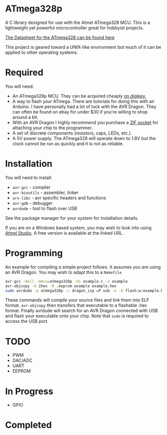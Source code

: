 # ATmega328p

A C library designed for use with the Atmel ATmega328 MCU. This is a lightweight yet powerful microcontroller great for hobbyist projects. 

[The Datasheet for the ATmega328 can be found here](http://ww1.microchip.com/downloads/en/DeviceDoc/Atmel-42735-8-bit-AVR-Microcontroller-ATmega328-328P_Datasheet.pdf)

This project is geared toward a UNIX-like environment but much of it can be applied to other operating systems. 

# Required

You will need: 

* An ATmega328p MCU. They can be acquired cheaply [on digikey.](https://www.digikey.com/product-detail/en/microchip-technology/ATMEGA328-PU/ATMEGA328-PU-ND/2271026)
* A way to flash your ATmega. There are tutorials for doing this with an Arduino. I have personally had a lot of luck with the AVR Dragon. They can often be found on ebay for under $30 if you're willing to shop around a bit. 
* With an AVR Dragon I highly recommend you purchase a [ZIF socket](https://www.adafruit.com/product/382?gclid=Cj0KCQjwkd3VBRDzARIsAAdGzMDcqFkFy3UdztMQvXvdBZ2_B7nwR5RmlN8oiXUD0VcNr_sBIRO56bAaAi41EALw_wcB) for attaching your chip to the programmer. 
* A set of discrete components (resistors, caps, LEDs, etc.).
* A 5V power supply. The ATmega328 will operate down to 1.8V but the clock cannot be run as quickly and it is not as reliable.

# Installation

You will need to install:

* `avr-gcc` - compiler 
* `avr-binutils` - assembler, linker
* `arv-libc` - avr specific headers and functions
* `avr-gdb` - debugger
* `avrdude` - tool to flash over USB

See the package manager for your system for installation details.

If you are on a Windows based system, you may wish to look into using [Atmel Studio](https://www.microchip.com/avr-support/atmel-studio-7). A free version is available at the linked URL. 

# Programming

An example for compiling a simple project follows. It assumes you are using an AVR Dragon. You may wish to adapt this to a `Makefile`

```bash
avr-gcc -Wall -mmcu=atmega328p -Os example.c -o example
avr-objcopy -O ihex -R .eeprom example example.hex
sudo avrdude -p atmega328p -c dragon_isp =P usb -e -U flash:w:example.hex
```

These commands will compile your source files and link them into ELF format. `avr-objcopy` then transfers that executable to a flashable .hex format. Finally avrdude will search for an AVR Dragon connected with USB and flash your executable onto your chip. Note that `sudo` is required to access the USB port. 

# TODO

- PWM
- DAC/ADC
- UART
- EEPROM

# In Progress

* GPIO

# Completed
